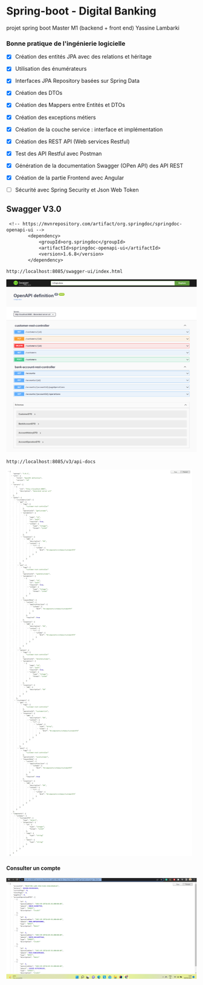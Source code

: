 # Spring-boot  - Digital Banking
projet spring boot Master M1 (backend  + front end) Yassine Lambarki


### Bonne pratique de l'ingénierie logicielle

- [x] Création des entités JPA avec des relations et héritage
- [x] Utilisation des énumérateurs
- [x] Interfaces JPA Repository basées sur Spring Data
- [x] Création des DTOs
- [x] Création des Mappers entre Entités et DTOs
- [x] Création des exceptions métiers
- [x] Création de la couche service : interface et implémentation
- [x] Création des REST API (Web services Restful)
- [x] Test des API Restful avec Postman
- [x] Génération de la documentation Swagger (OPen API) des API REST
- [x] Création de la partie Frontend avec Angular
- [ ] Sécurité avec Spring Security et Json Web Token


## Swagger V3.0

```
 <!-- https://mvnrepository.com/artifact/org.springdoc/springdoc-openapi-ui -->
        <dependency>
            <groupId>org.springdoc</groupId>
            <artifactId>springdoc-openapi-ui</artifactId>
            <version>1.6.8</version>
        </dependency>
``` 

```
http://localhost:8085/swagger-ui/index.html
```  

![swagger](/images/swagger.png)

```
http://localhost:8085/v3/api-docs
``` 

![api doc](/images/apidoc.png)


#### Consulter un compte
![Check account](/images/check_account.png)

